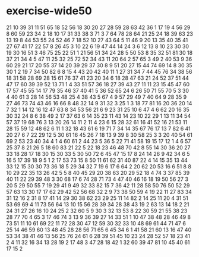 # exercise-wide50
21
10
39
31
11
51
65
18
52
56
18
30
20
27
28
59
28
63
42
36
1
17
19
4
56
29
8
60
59
23
34
2
18
10
17
31
33
38
3
71
3
7
64
78
28
64
21
25
24
18
39
63
23
13
19
8
44
53
55
24
52
46
7
18
52
10
27
43
64
5
11
46
9
20
13
35
40
35
41
27
67
41
17
22
57
8
26
45
3
10
22
6
19
47
44
14
24
3
6
12
13
8
10
23
30
30
19
30
16
51
3
46
75
25
22
51
1
21
56
51
34
24
28
5
50
53
8
35
32
51
81
30
18
37
21
34
4
5
47
11
25
32
25
72
52
34
43
11
20
64
2
57
65
3
49
2
40
53
9
36
60
29
21
17
20
55
37
14
20
39
29
37
30
8
9
51
20
27
15
44
74
69
14
8
30
35
30
1
2
19
7
34
50
82
6
8
15
4
43
20
42
40
11
1
27
31
34
7
44
45
76
34
38
56
18
31
58
28
69
28
15
61
76
37
41
23
20
34
6
18
28
47
63
21
24
52
37
51
44
47
17
60
39
39
52
13
71
1
4
33
51
57
36
18
27
39
43
27
11
11
23
15
45
47
60
17
57
45
55
14
17
79
35
46
37
40
41
5
36
52
65
24
6
26
50
71
55
70
5
3
30
4
40
61
3
28
14
56
53
48
25
4
38
43
5
67
4
9
57
29
49
7
40
64
9
28
35
9
27
46
73
74
43
46
16
66
8
48
32
14
9
31
32
3
25
1
3
18
77
81
16
20
36
20
14
7
32
1
14
12
16
12
47
63
8
34
53
56
21
6
9
23
31
25
10
6
47
4
6
62
20
16
35
30
32
24
8
6
38
49
2
17
37
63
6
14
35
23
11
43
14
23
10
22
29
1
13
11
34
54
57
37
19
68
76
3
13
20
26
14
11
2
11
4
23
6
15
28
32
61
16
41
52
16
21
53
11
28
15
59
12
48
62
6
11
1
32
18
43
61
6
19
71
7
34
14
35
67
76
17
13
7
82
6
41
20
27
6
7
22
29
12
5
30
61
16
45
26
7
18
13
9
39
8
30
58
25
3
3
20
40
54
61
69
2
53
23
40
34
4
1
4
60
61
2
44
23
5
36
5
22
71
41
58
19
15
17
12
1
4
6
57
25
37
8
21
26
5
18
60
83
21
22
5
22
18
23
46
48
70
42
8
55
14
30
36
20
27
33
18
28
17
18
30
15
30
33
5
30
50
72
6
45
47
15
17
8
24
14
26
9
42
34
6
5
16
5
17
39
18
9
5
1
2
17
53
73
15
8
50
11
61
62
31
40
87
22
4
14
15
35
13
44
33
12
15
30
30
73
36
18
5
29
34
32
7
19
6
17
6
64
2
20
62
20
53
16
6
51
8
8
10
29
22
35
13
26
42
5
5
8
40
45
29
20
38
63
20
29
52
18
4
74
3
37
85
39
40
11
22
29
39
48
3
30
68
17
6
74
28
71
73
4
47
40
46
16
18
19
50
56
27
3
20
5
29
50
55
7
19
29
41
9
49
32
33
82
15
7
36
42
11
28
58
50
76
50
52
29
57
63
13
30
17
17
62
29
42
52
56
68
32
2
9
73
38
50
59
4
19
22
11
27
83
34
31
12
16
2
31
8
17
41
14
29
30
38
62
23
29
25
11
14
82
2
14
25
11
20
4
31
51
53
69
69
4
11
73
56
64
13
10
15
56
28
39
34
28
38
43
19
2
63
13
14
18
2
21
24
31
27
26
16
10
24
25
2
32
60
5
9
30
3
32
13
53
8
22
30
59
21
55
38
23
28
77
70
4
65
3
17
46
74
3
13
9
36
39
27
14
33
51
1
10
47
38
48
28
46
49
8
73
51
11
10
61
69
22
11
72
28
30
47
12
59
30
32
33
10
48
69
61
44
71
47
6
25
14
46
59
60
13
48
45
28
28
56
71
65
6
45
34
6
1
41
58
21
60
13
16
47
40
53
34
38
41
46
13
56
25
76
24
61
6
28
39
51
45
10
23
24
28
52
57
18
23
41
2
4
11
32
16
34
13
28
19
2
17
48
3
47
28
18
42
1
32
60
39
47
81
10
45
40
61
17
15
2
